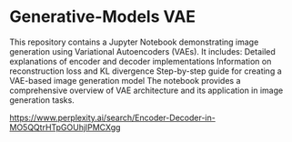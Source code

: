 # Generative-Models VAE

This repository contains a Jupyter Notebook demonstrating image generation using Variational Autoencoders (VAEs). It includes:
Detailed explanations of encoder and decoder implementations
Information on reconstruction loss and KL divergence
Step-by-step guide for creating a VAE-based image generation model
The notebook provides a comprehensive overview of VAE architecture and its application in image generation tasks.

https://www.perplexity.ai/search/Encoder-Decoder-in-MO5QQtrHTpGOUhjlPMCXgg    
